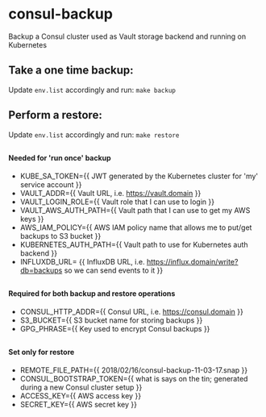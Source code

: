 # consul-backup
Backup a Consul cluster used as Vault storage backend and running on Kubernetes

## Take a one time backup:
Update `env.list` accordingly and run:
`make backup`

## Perform a restore:
Update `env.list` accordingly and run:
`make restore`
##
#### Needed for 'run once' backup
- KUBE_SA_TOKEN={{ JWT generated by the Kubernetes cluster for 'my' service account }}
- VAULT_ADDR={{ Vault URL, i.e.  https://vault.domain }}
- VAULT_LOGIN_ROLE={{ Vault role that I can use to login }}
- VAULT_AWS_AUTH_PATH={{ Vault path that I can use to get my AWS keys }}
- AWS_IAM_POLICY={{ AWS IAM policy name that allows me to put/get backups to S3 bucket }}
- KUBERNETES_AUTH_PATH={{ Vault path to use for Kubernetes auth backend }}
- INFLUXDB_URL= {{ InfluxDB URL, i.e. https://influx.domain/write?db=backups so we can send events to it }}
##
#### Required for both backup and restore operations
- CONSUL_HTTP_ADDR={{ Consul URL, i.e. https://consul.domain }}
- S3_BUCKET={{ S3 bucket name for storing backups }}
- GPG_PHRASE={{ Key used to encrypt Consul backups }}
##
#### Set only for restore
- REMOTE_FILE_PATH={{ 2018/02/16/consul-backup-11-03-17.snap }}
- CONSUL_BOOTSTRAP_TOKEN={{ what is says on the tin; generated during a new Consul cluster setup }}
- ACCESS_KEY={{ AWS access key }}
- SECRET_KEY={{ AWS secret key }}
